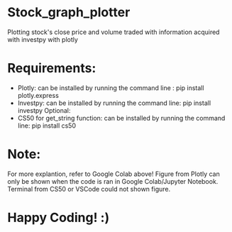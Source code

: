 # Stock_graph_plotter
Plotting stock's close price and volume traded with information acquired with investpy with plotly

# Requirements:
- Plotly: can be installed by running the command line : pip install plotly.express
- Investpy: can be installed by running the command line: pip install investpy
Optional:
- CS50 for get_string function: can be installed by running the command line: pip install cs50

# Note:
For more explantion, refer to Google Colab above!
Figure from Plotly can only be shown when the code is ran in Google Colab/Jupyter Notebook. Terminal from CS50 or VSCode could not shown figure.

# Happy Coding! :)
